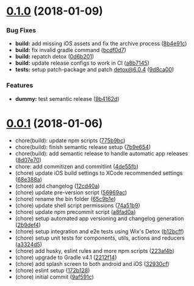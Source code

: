 <a name="0.1.0"></a>
# [0.1.0](https://github.com/akhenda/WAPI/compare/v0.0.1...v0.1.0) (2018-01-09)


### Bug Fixes

* **build:** add missing iOS assets and fix the archive process ([8b4e91c](https://github.com/akhenda/WAPI/commit/8b4e91c))
* **build:** fix invalid gradle command ([bcdf0d7](https://github.com/akhenda/WAPI/commit/bcdf0d7))
* **build:** repatch detox ([0d6b201](https://github.com/akhenda/WAPI/commit/0d6b201))
* **build:** update release configs to work in CI ([a8b7145](https://github.com/akhenda/WAPI/commit/a8b7145))
* **tests:** setup patch-package and patch detox@6.0.4 ([9d8ca00](https://github.com/akhenda/WAPI/commit/9d8ca00))


### Features

* **dummy:** test semantic release ([9b4162d](https://github.com/akhenda/WAPI/commit/9b4162d))

<a name="0.0.1"></a>
# [0.0.1](https://github.com/akhenda/WAPI/releases/tag/v0.0.1) (2018-01-06)

* chore(build): update npm scripts ([775b9bc](https://github.com/akhenda/WAPI/commit/775b9bc))
* chore(build): finish semantic release setup ([7b9e654](https://github.com/akhenda/WAPI/commit/7b9e654))
* chore(build): add semantic release to handle automatic app releases ([8d07e70](https://github.com/akhenda/WAPI/commit/8d07e70))
* chore: add commitizen and commitlint ([4de55fb](https://github.com/akhenda/WAPI/commit/4de55fb))
* (chore) update iOS build settings to XCode recommended settings ([68e388a](https://github.com/akhenda/WAPI/commit/68e388a))
* (chore) add changelog ([12cd40a](https://github.com/akhenda/WAPI/commit/12cd40a))
* (chore) update pre-version script ([56969ac](https://github.com/akhenda/WAPI/commit/56969ac))
* (chore) rename the bin folder ([65c9b1e](https://github.com/akhenda/WAPI/commit/65c9b1e))
* (chore) update shell script permissions ([74a51b9](https://github.com/akhenda/WAPI/commit/74a51b9))
* (chore) update npm precommit script ([a8fad0a](https://github.com/akhenda/WAPI/commit/a8fad0a))
* (chore) setup automated app versioning and changelog generation ([2b9def4](https://github.com/akhenda/WAPI/commit/2b9def4))
* (chore) setup integration and e2e tests using Wix's Detox ([b12bcff](https://github.com/akhenda/WAPI/commit/b12bcff))
* (chore) setup unit tests for components, utils, actions and reducers ([a3324d5](https://github.com/akhenda/WAPI/commit/a3324d5))
* (chore) add husky, eslint rules and more npm scripts ([223af4b](https://github.com/akhenda/WAPI/commit/223af4b))
* (chore) upgrade to Gradle v4.1 ([2212f14](https://github.com/akhenda/WAPI/commit/2212f14))
* (chore) add splash screen to both android and iOS ([32930cf](https://github.com/akhenda/WAPI/commit/32930cf))
* (chore) eslint setup ([172b128](https://github.com/akhenda/WAPI/commit/172b128))
* (chore) initial commit ([9af591c](https://github.com/akhenda/WAPI/commit/9af591c))
